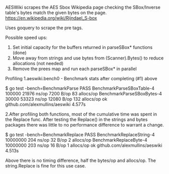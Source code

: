 AESWiki scrapes the AES Sbox Wikipedia page checking the
SBox/Inverse table's bytes match the given bytes on the page.
https://en.wikipedia.org/wiki/Rijndael_S-box

Uses goquery to scrape the pre tags. 

Possible speed ups:
1. Set initial capacity for the buffers returned in parseSBox* functions (done)
2. Move away from strings and use bytes from (Scanner).Bytes() to reduce allocations (not needed)
3. Remove the prees map and run each parseSBox* in parallel 

Profiling 
1.aeswiki.bench0 - Benchmark stats after completing (#1) above

$ go test -bench=BenchmarkParse
PASS
BenchmarkParseSBoxTable-4	  100000	     21976 ns/op	    7200 B/op	      83 allocs/op
BenchmarkParseSBoxBytes-4	   30000	     53323 ns/op	   12080 B/op	     132 allocs/op
ok  	github.com/alexmullins/aeswiki	4.577s

2.After profiling both functions, most of the cumulative time was spent in the Replace func.
After testing the Replace() in the strings and bytes packages there was little to
no performance difference to warrant a change. 

$ go test -bench=BenchmarkReplace
PASS
BenchmarkReplaceString-4	10000000	       204 ns/op	      32 B/op	       2 allocs/op
BenchmarkReplaceByte-4  	10000000	       203 ns/op	      16 B/op	       1 allocs/op
ok  	github.com/alexmullins/aeswiki	4.513s

Above there is no timing difference, half the bytes/op and allocs/op. The string.Replace
is fine for this use case. 